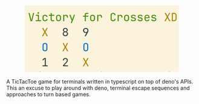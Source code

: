 <p align="center">
  <picture>
    <source srcset="https://raw.githubusercontent.com/adam-devel/tictactoe/main/demo/light.png" media="(prefers-color-scheme: light)">
    <source srcset="https://raw.githubusercontent.com/adam-devel/tictactoe/main/demo/dark.png" media="(prefers-color-scheme: dark)">
    <img src="https://raw.githubusercontent.com/adam-devel/tictactoe/main/demo/light.png" alt="" />
  </picture>
</p>

A TicTacToe game for terminals written in typescript on top of deno's APIs.
This an excuse to play around with deno, terminal escape sequences and approaches to turn based games.
